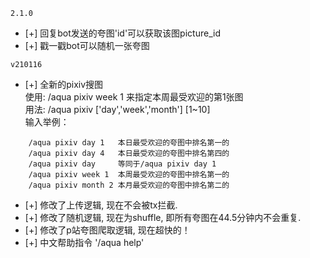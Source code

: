 `2.1.0`
* [+] 回复bot发送的夸图'id'可以获取该图picture_id
* [+] 戳一戳bot可以随机一张夸图

`v210116`  
* [+] 全新的pixiv搜图  
使用: /aqua pixiv week 1  来指定本周最受欢迎的第1张图   
用法: /aqua pixiv ['day','week','month'] [1~10]  
输入举例： 
``` 
    /aqua pixiv day 1   本日最受欢迎的夸图中排名第一的
    /aqua pixiv day 4   本日最受欢迎的夸图中排名第四的
    /aqua pixiv day     等同于/aqua pixiv day 1
    /aqua pixiv week 1  本周最受欢迎的夸图中排名第一的
    /aqua pixiv month 2 本月最受欢迎的夸图中排名第二的
```
* [+] 修改了上传逻辑, 现在不会被tx拦截.
* [+] 修改了随机逻辑, 现在为shuffle, 即所有夸图在44.5分钟内不会重复.  
* [+] 修改了p站夸图爬取逻辑, 现在超快的！
* [+] 中文帮助指令 '/aqua help'    